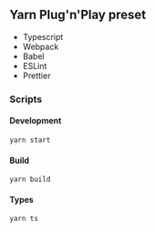## Yarn Plug'n'Play preset

* Typescript
* Webpack
* Babel
* ESLint
* Prettier

### Scripts

#### Development
```
yarn start
```
#### Build
```
yarn build
```
#### Types
```
yarn ts
```

